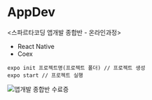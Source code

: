 # AppDev

<스파르타코딩 앱개발 종합반 - 온라인과정>
- React Native
- Coex

```
expo init 프로젝트명(프로젝트 폴더) // 프로젝트 생성
expo start // 프로젝트 실행
```

![앱개발 종합반 수료증](https://user-images.githubusercontent.com/67089503/101401021-112a1880-3915-11eb-9e7a-fe20ace2f9d1.jpg)
